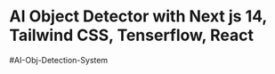 # AI Object Detector with Next js 14, Tailwind CSS, Tenserflow, React 

# A I - O b j - D e t e c t i o n - S y s t e m 
 
